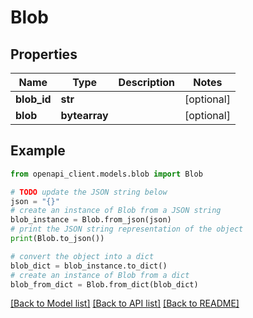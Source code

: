 # Blob


## Properties

Name | Type | Description | Notes
------------ | ------------- | ------------- | -------------
**blob_id** | **str** |  | [optional] 
**blob** | **bytearray** |  | [optional] 

## Example

```python
from openapi_client.models.blob import Blob

# TODO update the JSON string below
json = "{}"
# create an instance of Blob from a JSON string
blob_instance = Blob.from_json(json)
# print the JSON string representation of the object
print(Blob.to_json())

# convert the object into a dict
blob_dict = blob_instance.to_dict()
# create an instance of Blob from a dict
blob_from_dict = Blob.from_dict(blob_dict)
```
[[Back to Model list]](../README.md#documentation-for-models) [[Back to API list]](../README.md#documentation-for-api-endpoints) [[Back to README]](../README.md)


